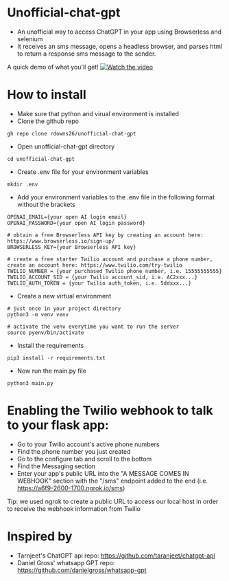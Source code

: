 # Unofficial-chat-gpt
- An unofficial way to access ChatGPT in your app using Browserless and selenium
- It receives an sms message, opens a headless browser, and parses html to return a response sms message to the sender.


A quick demo of what you'll get!
[![Watch the video](https://user-images.githubusercontent.com/16071943/206563542-ea661898-aa51-43f2-a948-6bb4db83fb07.png)](https://www.canva.com/design/DAFUNAixr9U/watch)

# How to install
- Make sure that python and virual environment is installed
- Clone the github repo
```
gh repo clone rdowns26/unofficial-chat-gpt
```
- Open unofficial-chat-gpt directory
```
cd unofficial-chat-gpt
```
- Create .env file for your environment variables
```
mkdir .env
```
- Add your environment variables to the .env file in the following format without the brackets
```
OPENAI_EMAIL={your open AI login email}
OPENAI_PASSWORD={your open AI login password}

# obtain a free Browserless API key by creating an account here: https://www.browserless.io/sign-up/
BROWSERLESS_KEY={your Browserless API key}

# create a free starter Twilio account and purchase a phone number, create an account here: https://www.twilio.com/try-twilio
TWILIO_NUMBER = {your purchased Twilio phone number, i.e. 15555555555}
TWILIO_ACCOUNT_SID = {your Twilio account_sid, i.e. AC2xxx...} 
TWILIO_AUTH_TOKEN = {your Twilio auth_token, i.e. 5ddxxx...} 
```
- Create a new virtual environment
```
# just once in your project directory
python3 -m venv venv

# activate the venv everytime you want to run the server
source pyenv/bin/activate
```
- Install the requirements
```
pip3 install -r requirements.txt
```
- Now run the main.py file
```
python3 main.py
```

# Enabling the Twilio webhook to talk to your flask app:
- Go to your Twilio account's active phone numbers
- Find the phone number you just created
- Go to the configure tab and scroll to the bottom
- Find the Messaging section
- Enter your app's public URL into the "A MESSAGE COMES IN WEBHOOK" section with the "/sms" endpoint added to the end (i.e. https://a6f9-2600-1700.ngrok.io/sms)

Tip: we used ngrok to create a public URL to access our local host in order to receive the webhook information from Twilio

# Inspired by
- Tarnjeet's ChatGPT api repo: https://github.com/taranjeet/chatgpt-api
- Daniel Gross' whatsapp GPT repo: https://github.com/danielgross/whatsapp-gpt

